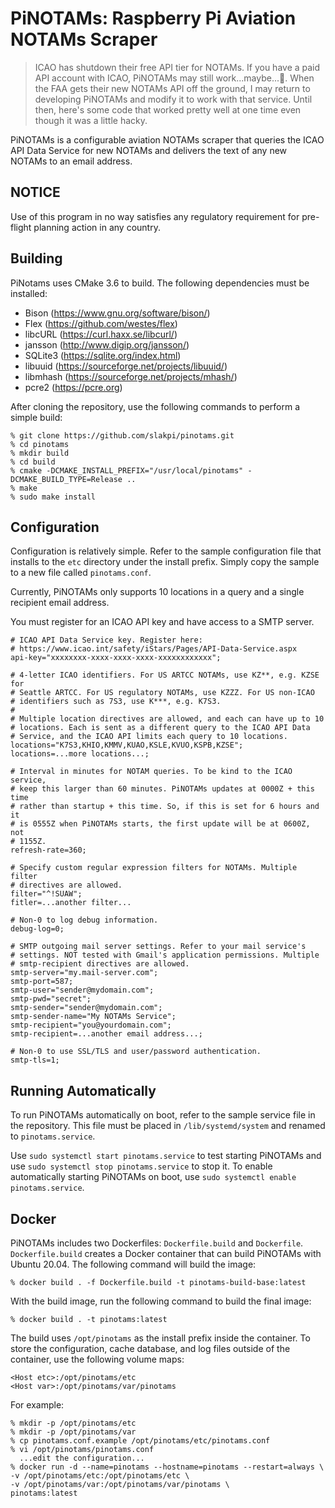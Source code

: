 PiNOTAMs: Raspberry Pi Aviation NOTAMs Scraper
==============================================

> ICAO has shutdown their free API tier for NOTAMs. If you have a paid API
> account with ICAO, PiNOTAMs may still work...maybe...🤷. When the FAA gets
> their new NOTAMs API off the ground, I may return to developing PiNOTAMs and
> modify it to work with that service. Until then, here's some code that worked
> pretty well at one time even though it was a little hacky.

PiNOTAMs is a configurable aviation NOTAMs scraper that queries the ICAO API
Data Service for new NOTAMs and delivers the text of any new NOTAMs to an email
address.

NOTICE
------

Use of this program in no way satisfies any regulatory requirement for pre-
flight planning action in any country.

Building
--------

PiNotams uses CMake 3.6 to build. The following dependencies must be installed:

  * Bison (https://www.gnu.org/software/bison/)
  * Flex (https://github.com/westes/flex)
  * libcURL (https://curl.haxx.se/libcurl/)
  * jansson (http://www.digip.org/jansson/)
  * SQLite3 (https://sqlite.org/index.html)
  * libuuid (https://sourceforge.net/projects/libuuid/)
  * libmhash (https://sourceforge.net/projects/mhash/)
  * pcre2 (https://pcre.org)

After cloning the repository, use the following commands to perform a simple
build:

    % git clone https://github.com/slakpi/pinotams.git
    % cd pinotams
    % mkdir build
    % cd build
    % cmake -DCMAKE_INSTALL_PREFIX="/usr/local/pinotams" -DCMAKE_BUILD_TYPE=Release ..
    % make
    % sudo make install

Configuration
-------------

Configuration is relatively simple. Refer to the sample configuration file that
installs to the `etc` directory under the install prefix. Simply copy the sample
to a new file called `pinotams.conf`.

Currently, PiNOTAMs only supports 10 locations in a query and a single recipient
email address.

You must register for an ICAO API key and have access to a SMTP server.

    # ICAO API Data Service key. Register here:
    # https://www.icao.int/safety/iStars/Pages/API-Data-Service.aspx
    api-key="xxxxxxxx-xxxx-xxxx-xxxx-xxxxxxxxxxxx";

    # 4-letter ICAO identifiers. For US ARTCC NOTAMs, use KZ**, e.g. KZSE for
    # Seattle ARTCC. For US regulatory NOTAMs, use KZZZ. For US non-ICAO
    # identifiers such as 7S3, use K***, e.g. K7S3.
    #
    # Multiple location directives are allowed, and each can have up to 10
    # locations. Each is sent as a different query to the ICAO API Data
    # Service, and the ICAO API limits each query to 10 locations.
    locations="K7S3,KHIO,KMMV,KUAO,KSLE,KVUO,KSPB,KZSE";
    locations=...more locations...;

    # Interval in minutes for NOTAM queries. To be kind to the ICAO service,
    # keep this larger than 60 minutes. PiNOTAMs updates at 0000Z + this time
    # rather than startup + this time. So, if this is set for 6 hours and it
    # is 0555Z when PiNOTAMs starts, the first update will be at 0600Z, not
    # 1155Z.
    refresh-rate=360;

    # Specify custom regular expression filters for NOTAMs. Multiple filter
    # directives are allowed.
    filter="^!SUAW";
    fitler=...another filter...

    # Non-0 to log debug information.
    debug-log=0;

    # SMTP outgoing mail server settings. Refer to your mail service's
    # settings. NOT tested with Gmail's application permissions. Multiple
    # smtp-recipient directives are allowed.
    smtp-server="my.mail-server.com";
    smtp-port=587;
    smtp-user="sender@mydomain.com";
    smtp-pwd="secret";
    smtp-sender="sender@mydomain.com";
    smtp-sender-name="My NOTAMs Service";
    smtp-recipient="you@yourdomain.com";
    smtp-recipient=...another email address...;

    # Non-0 to use SSL/TLS and user/password authentication.
    smtp-tls=1;

Running Automatically
---------------------

To run PiNOTAMs automatically on boot, refer to the sample service file in the
repository. This file must be placed in `/lib/systemd/system` and renamed to
`pinotams.service`.

Use `sudo systemctl start pinotams.service` to test starting PiNOTAMs and use
`sudo systemctl stop pinotams.service` to stop it. To enable automatically
starting PiNOTAMs on boot, use `sudo systemctl enable pinotams.service`.

Docker
------

PiNOTAMs includes two Dockerfiles: `Dockerfile.build` and `Dockerfile`.
`Dockerfile.build` creates a Docker container that can build PiNOTAMs with
Ubuntu 20.04. The following command will build the image:

    % docker build . -f Dockerfile.build -t pinotams-build-base:latest

With the build image, run the following command to build the final image:

    % docker build . -t pinotams:latest

The build uses `/opt/pinotams` as the install prefix inside the container. To
store the configuration, cache database, and log files outside of the container,
use the following volume maps:

    <Host etc>:/opt/pinotams/etc
    <Host var>:/opt/pinotams/var/pinotams

For example:

    % mkdir -p /opt/pinotams/etc
    % mkdir -p /opt/pinotams/var
    % cp pinotams.conf.example /opt/pinotams/etc/pinotams.conf
    % vi /opt/pinotams/pinotams.conf
      ...edit the configuration...
    % docker run -d --name=pinotams --hostname=pinotams --restart=always \
    -v /opt/pinotams/etc:/opt/pinotams/etc \
    -v /opt/pinotams/var:/opt/pinotams/var/pinotams \
    pinotams:latest
